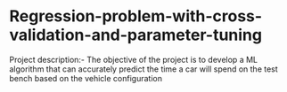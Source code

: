 # Regression-problem-with-cross-validation-and-parameter-tuning

Project description:-
The objective of the project is to develop a ML algorithm that can accurately predict the time a car 
will spend on the test bench based on the vehicle configuration
